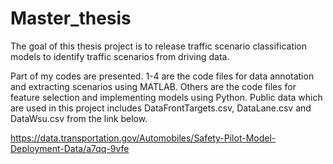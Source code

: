 # Master_thesis
The goal of this thesis project is to release traffic scenario classification models to identify traffic scenarios from driving data. 

Part of my codes are presented. 1-4 are the code files for data annotation and extracting scenarios using MATLAB. Others are the code files for feature selection and implementing models using Python. Public data which are used in this project includes DataFrontTargets.csv, DataLane.csv and DataWsu.csv from the link below. 

https://data.transportation.gov/Automobiles/Safety-Pilot-Model-Deployment-Data/a7qq-9vfe
